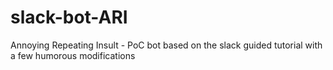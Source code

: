 # slack-bot-ARI
Annoying Repeating Insult  - PoC bot based on the slack guided tutorial with a few humorous modifications

